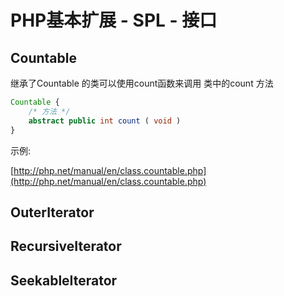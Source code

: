 # PHP基本扩展 - SPL - 接口

## Countable

继承了Countable 的类可以使用count函数来调用 类中的count 方法

```php
Countable {
    /* 方法 */
    abstract public int count ( void )
}
```

示例:

[http://php.net/manual/en/class.countable.php](http://php.net/manual/en/class.countable.php)

## OuterIterator

## RecursiveIterator

## SeekableIterator